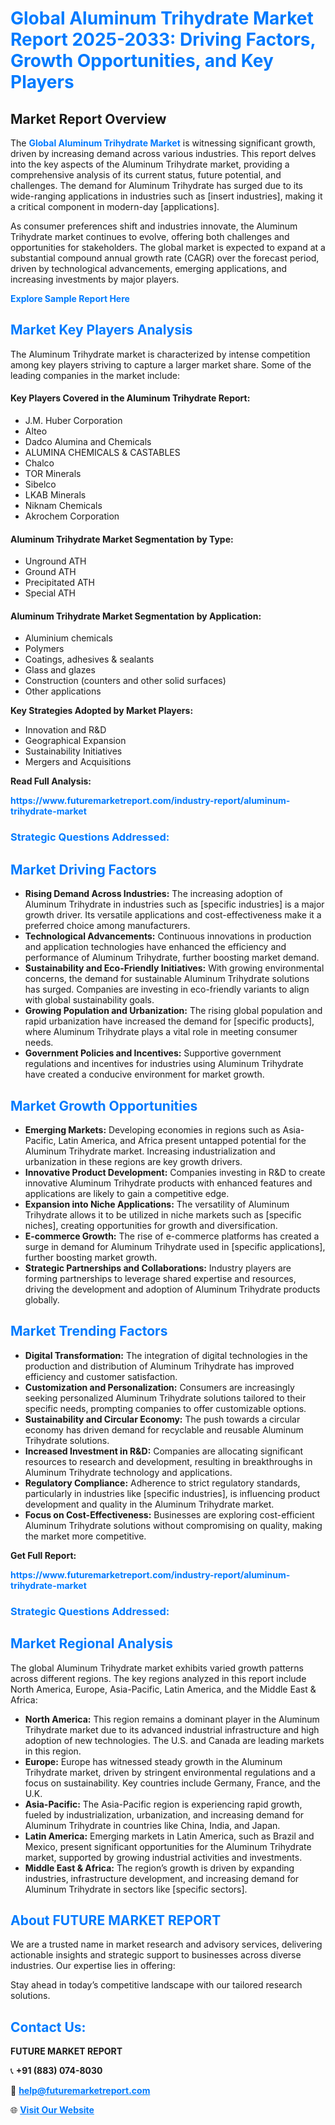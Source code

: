 <h1 style="color: #007BFF;">Global Aluminum Trihydrate Market Report 2025-2033: Driving Factors, Growth Opportunities, and Key Players</h1>

<section id="overview">
<h2>Market Report Overview</h2>
<p>The <a href="https://www.futuremarketreport.com/industry-report/aluminum-trihydrate-market" style="color: #007BFF; text-decoration: none;"><strong>Global Aluminum Trihydrate Market</strong></a> is witnessing significant growth, driven by increasing demand across various industries. This report delves into the key aspects of the Aluminum Trihydrate market, providing a comprehensive analysis of its current status, future potential, and challenges. The demand for Aluminum Trihydrate has surged due to its wide-ranging applications in industries such as [insert industries], making it a critical component in modern-day [applications].</p>
<p>As consumer preferences shift and industries innovate, the Aluminum Trihydrate market continues to evolve, offering both challenges and opportunities for stakeholders. The global market is expected to expand at a substantial compound annual growth rate (CAGR) over the forecast period, driven by technological advancements, emerging applications, and increasing investments by major players.</p>
</section>

<section id="overview">
<p><a href="https://www.futuremarketreport.com/request-sample/reportId=110720" style="color: #007BFF; text-decoration: none;"><strong>Explore Sample Report Here</strong></a></p>
</section>

<section id="key-players">
<h2 style="color: #007BFF;">Market Key Players Analysis</h2>
<p>The Aluminum Trihydrate market is characterized by intense competition among key players striving to capture a larger market share. Some of the leading companies in the market include:</p>
<h4>Key Players Covered in the Aluminum Trihydrate Report:</h4>
<ul><li>J.M. Huber Corporation</li><li>Alteo</li><li>Dadco Alumina and Chemicals</li><li>ALUMINA CHEMICALS &amp; CASTABLES</li><li>Chalco</li><li>TOR Minerals</li><li>Sibelco</li><li>LKAB Minerals</li><li>Niknam Chemicals</li><li>Akrochem Corporation</li></ul>
<h4>Aluminum Trihydrate Market Segmentation by Type:</h4>
<ul><li>Unground ATH</li><li>Ground ATH</li><li>Precipitated ATH</li><li>Special ATH</li></ul>

<h4>Aluminum Trihydrate Market Segmentation by Application:</h4>
<ul><li>Aluminium chemicals</li><li>Polymers</li><li>Coatings, adhesives &amp; sealants</li><li>Glass and glazes</li><li>Construction (counters and other solid surfaces)</li><li>Other applications</li></ul>
<p><strong>Key Strategies Adopted by Market Players:</strong></p>
<ul>
<li>Innovation and R&D</li>
<li>Geographical Expansion</li>
<li>Sustainability Initiatives</li>
<li>Mergers and Acquisitions</li>
</ul>
</section>

<section>
<p><strong>Read Full Analysis: </strong></p><a href="https://www.futuremarketreport.com/industry-report/aluminum-trihydrate-market" style="color: #007BFF; text-decoration: none;"><strong>https://www.futuremarketreport.com/industry-report/aluminum-trihydrate-market</strong></a>
<h3 style="color: #007BFF;">Strategic Questions Addressed:</h3>
</section>

<section id="driving-factors">
<h2 style="color: #007BFF;">Market Driving Factors</h2>
<ul>
<li><strong>Rising Demand Across Industries:</strong> The increasing adoption of Aluminum Trihydrate in industries such as [specific industries] is a major growth driver. Its versatile applications and cost-effectiveness make it a preferred choice among manufacturers.</li>
<li><strong>Technological Advancements:</strong> Continuous innovations in production and application technologies have enhanced the efficiency and performance of Aluminum Trihydrate, further boosting market demand.</li>
<li><strong>Sustainability and Eco-Friendly Initiatives:</strong> With growing environmental concerns, the demand for sustainable Aluminum Trihydrate solutions has surged. Companies are investing in eco-friendly variants to align with global sustainability goals.</li>
<li><strong>Growing Population and Urbanization:</strong> The rising global population and rapid urbanization have increased the demand for [specific products], where Aluminum Trihydrate plays a vital role in meeting consumer needs.</li>
<li><strong>Government Policies and Incentives:</strong> Supportive government regulations and incentives for industries using Aluminum Trihydrate have created a conducive environment for market growth.</li>
</ul>
</section>

<section id="growth-opportunities">
<h2 style="color: #007BFF;">Market Growth Opportunities</h2>
<ul>
<li><strong>Emerging Markets:</strong> Developing economies in regions such as Asia-Pacific, Latin America, and Africa present untapped potential for the Aluminum Trihydrate market. Increasing industrialization and urbanization in these regions are key growth drivers.</li>
<li><strong>Innovative Product Development:</strong> Companies investing in R&D to create innovative Aluminum Trihydrate products with enhanced features and applications are likely to gain a competitive edge.</li>
<li><strong>Expansion into Niche Applications:</strong> The versatility of Aluminum Trihydrate allows it to be utilized in niche markets such as [specific niches], creating opportunities for growth and diversification.</li>
<li><strong>E-commerce Growth:</strong> The rise of e-commerce platforms has created a surge in demand for Aluminum Trihydrate used in [specific applications], further boosting market growth.</li>
<li><strong>Strategic Partnerships and Collaborations:</strong> Industry players are forming partnerships to leverage shared expertise and resources, driving the development and adoption of Aluminum Trihydrate products globally.</li>
</ul>
</section>

<section id="trending-factors">
<h2 style="color: #007BFF;">Market Trending Factors</h2>
<ul>
<li><strong>Digital Transformation:</strong> The integration of digital technologies in the production and distribution of Aluminum Trihydrate has improved efficiency and customer satisfaction.</li>
<li><strong>Customization and Personalization:</strong> Consumers are increasingly seeking personalized Aluminum Trihydrate solutions tailored to their specific needs, prompting companies to offer customizable options.</li>
<li><strong>Sustainability and Circular Economy:</strong> The push towards a circular economy has driven demand for recyclable and reusable Aluminum Trihydrate solutions.</li>
<li><strong>Increased Investment in R&D:</strong> Companies are allocating significant resources to research and development, resulting in breakthroughs in Aluminum Trihydrate technology and applications.</li>
<li><strong>Regulatory Compliance:</strong> Adherence to strict regulatory standards, particularly in industries like [specific industries], is influencing product development and quality in the Aluminum Trihydrate market.</li>
<li><strong>Focus on Cost-Effectiveness:</strong> Businesses are exploring cost-efficient Aluminum Trihydrate solutions without compromising on quality, making the market more competitive.</li>
</ul>
</section>

<section>
<p><strong>Get Full Report: </strong></p><a href="https://www.futuremarketreport.com/industry-report/aluminum-trihydrate-market" style="color: #007BFF; text-decoration: none;"><strong>https://www.futuremarketreport.com/industry-report/aluminum-trihydrate-market</strong></a>
<h3 style="color: #007BFF;">Strategic Questions Addressed:</h3>
</section>


<section id="regional-analysis">
<h2 style="color: #007BFF;">Market Regional Analysis</h2>
<p>The global Aluminum Trihydrate market exhibits varied growth patterns across different regions. The key regions analyzed in this report include North America, Europe, Asia-Pacific, Latin America, and the Middle East & Africa:</p>
<ul>
<li><strong>North America:</strong> This region remains a dominant player in the Aluminum Trihydrate market due to its advanced industrial infrastructure and high adoption of new technologies. The U.S. and Canada are leading markets in this region.</li>
<li><strong>Europe:</strong> Europe has witnessed steady growth in the Aluminum Trihydrate market, driven by stringent environmental regulations and a focus on sustainability. Key countries include Germany, France, and the U.K.</li>
<li><strong>Asia-Pacific:</strong> The Asia-Pacific region is experiencing rapid growth, fueled by industrialization, urbanization, and increasing demand for Aluminum Trihydrate in countries like China, India, and Japan.</li>
<li><strong>Latin America:</strong> Emerging markets in Latin America, such as Brazil and Mexico, present significant opportunities for the Aluminum Trihydrate market, supported by growing industrial activities and investments.</li>
<li><strong>Middle East & Africa:</strong> The region’s growth is driven by expanding industries, infrastructure development, and increasing demand for Aluminum Trihydrate in sectors like [specific sectors].</li>
</ul>
</section>

<footer>
<h2 style="color: #007BFF;">About FUTURE MARKET REPORT</h2>
<p>We are a trusted name in market research and advisory services, delivering actionable insights and strategic support to businesses across diverse industries. Our expertise lies in offering:</p>

<p>Stay ahead in today’s competitive landscape with our tailored research solutions.</p>

<h2 style="color: #007BFF;">Contact Us:</h2>
<p><strong>FUTURE MARKET REPORT</strong></p>
<p>📞 <strong>+91 (883) 074-8030</strong></p>
<p>📧 <strong><a href="mailto:help@futuremarketreport.com" style="color: #007BFF;">help@futuremarketreport.com</a></strong></p>
<p>🌐 <strong><a href="https://www.futuremarketreport.com/" style="color: #007BFF;">Visit Our Website</a></strong></p>
</footer>